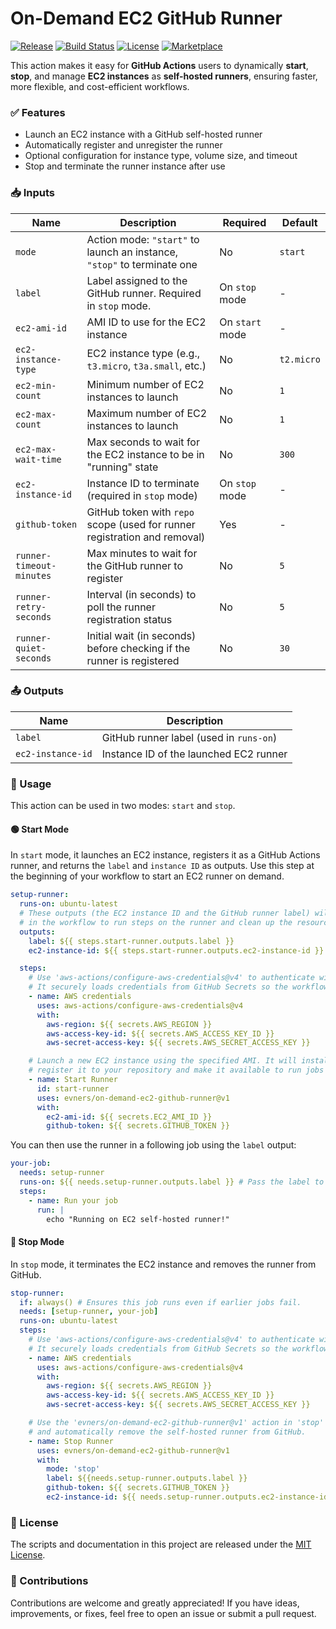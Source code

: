 # On-Demand EC2 GitHub Runner

[![Release](https://img.shields.io/github/v/release/evners/on-demand-ec2-github-runner)](https://github.com/evners/on-demand-ec2-github-runner/releases)
[![Build Status](https://github.com/evners/on-demand-ec2-github-runner/actions/workflows/release.yml/badge.svg)](https://github.com/evners/on-demand-ec2-github-runner/actions)
[![License](https://img.shields.io/github/license/evners/on-demand-ec2-github-runner)](LICENSE)
[![Marketplace](https://img.shields.io/badge/marketplace-on--demand--ec2--github--runner-blue)](https://github.com/marketplace/actions/on-demand-ec2-github-runner)

This action makes it easy for **GitHub Actions** users to dynamically **start**, **stop**, and manage **EC2 instances** as **self-hosted runners**, ensuring faster, more flexible, and cost-efficient workflows.

### ✅ Features

- Launch an EC2 instance with a GitHub self-hosted runner
- Automatically register and unregister the runner
- Optional configuration for instance type, volume size, and timeout
- Stop and terminate the runner instance after use

### 📥 Inputs

| Name                     | Description                                                               | Required        | Default    |
| ------------------------ | ------------------------------------------------------------------------- | --------------- | ---------- |
| `mode`                   | Action mode: `"start"` to launch an instance, `"stop"` to terminate one   | No              | `start`    |
| `label`                  | Label assigned to the GitHub runner. Required in `stop` mode.             | On `stop` mode  | -          |
| `ec2-ami-id`             | AMI ID to use for the EC2 instance                                        | On `start` mode | -          |
| `ec2-instance-type`      | EC2 instance type (e.g., `t3.micro`, `t3a.small`, etc.)                   | No              | `t2.micro` |
| `ec2-min-count`          | Minimum number of EC2 instances to launch                                 | No              | `1`        |
| `ec2-max-count`          | Maximum number of EC2 instances to launch                                 | No              | `1`        |
| `ec2-max-wait-time`      | Max seconds to wait for the EC2 instance to be in "running" state         | No              | `300`      |
| `ec2-instance-id`        | Instance ID to terminate (required in `stop` mode)                        | On `stop` mode  | -          |
| `github-token`           | GitHub token with `repo` scope (used for runner registration and removal) | Yes             | -          |
| `runner-timeout-minutes` | Max minutes to wait for the GitHub runner to register                     | No              | `5`        |
| `runner-retry-seconds`   | Interval (in seconds) to poll the runner registration status              | No              | `5`        |
| `runner-quiet-seconds`   | Initial wait (in seconds) before checking if the runner is registered     | No              | `30`       |

### 📤 Outputs

| Name              | Description                             |
| ----------------- | --------------------------------------- |
| `label`           | GitHub runner label (used in `runs-on`) |
| `ec2-instance-id` | Instance ID of the launched EC2 runner  |

### 🚀 Usage

This action can be used in two modes: `start` and `stop`.

#### 🟢 Start Mode

In `start` mode, it launches an EC2 instance, registers it as a GitHub Actions runner, and returns the `label` and `instance ID` as outputs. Use this step at the beginning of your workflow to start an EC2 runner on demand.

```yaml
setup-runner:
  runs-on: ubuntu-latest
  # These outputs (the EC2 instance ID and the GitHub runner label) will be used by other jobs later
  # in the workflow to run steps on the runner and clean up the resources when finished.
  outputs:
    label: ${{ steps.start-runner.outputs.label }}
    ec2-instance-id: ${{ steps.start-runner.outputs.ec2-instance-id }}

  steps:
    # Use 'aws-actions/configure-aws-credentials@v4' to authenticate with AWS.
    # It securely loads credentials from GitHub Secrets so the workflow can manage EC2 instances.
    - name: AWS credentials
      uses: aws-actions/configure-aws-credentials@v4
      with:
        aws-region: ${{ secrets.AWS_REGION }}
        aws-access-key-id: ${{ secrets.AWS_ACCESS_KEY_ID }}
        aws-secret-access-key: ${{ secrets.AWS_SECRET_ACCESS_KEY }}

    # Launch a new EC2 instance using the specified AMI. It will install the GitHub Actions runner,
    # register it to your repository and make it available to run jobs dynamically.
    - name: Start Runner
      id: start-runner
      uses: evners/on-demand-ec2-github-runner@v1
      with:
        ec2-ami-id: ${{ secrets.EC2_AMI_ID }}
        github-token: ${{ secrets.GITHUB_TOKEN }}
```

You can then use the runner in a following job using the `label` output:

```yaml
your-job:
  needs: setup-runner
  runs-on: ${{ needs.setup-runner.outputs.label }} # Pass the label to use the runner.
  steps:
    - name: Run your job
      run: |
        echo "Running on EC2 self-hosted runner!"
```

#### 🔴 Stop Mode

In `stop` mode, it terminates the EC2 instance and removes the runner from GitHub.

```yaml
stop-runner:
  if: always() # Ensures this job runs even if earlier jobs fail.
  needs: [setup-runner, your-job]
  runs-on: ubuntu-latest
  steps:
    # Use 'aws-actions/configure-aws-credentials@v4' to authenticate with AWS.
    # It securely loads credentials from GitHub Secrets so the workflow can terminate the EC2 instance.
    - name: AWS credentials
      uses: aws-actions/configure-aws-credentials@v4
      with:
        aws-region: ${{ secrets.AWS_REGION }}
        aws-access-key-id: ${{ secrets.AWS_ACCESS_KEY_ID }}
        aws-secret-access-key: ${{ secrets.AWS_SECRET_ACCESS_KEY }}

    # Use the 'evners/on-demand-ec2-github-runner@v1' action in 'stop' mode to terminate the EC2 instance
    # and automatically remove the self-hosted runner from GitHub.
    - name: Stop Runner
      uses: evners/on-demand-ec2-github-runner@v1
      with:
        mode: 'stop'
        label: ${{needs.setup-runner.outputs.label }}
        github-token: ${{ secrets.GITHUB_TOKEN }}
        ec2-instance-id: ${{ needs.setup-runner.outputs.ec2-instance-id }}
```

### 📝 License

The scripts and documentation in this project are released under the [MIT License](./LICENSE).

### 🤝 Contributions

Contributions are welcome and greatly appreciated! If you have ideas, improvements, or fixes, feel free to open an issue or submit a pull request.
